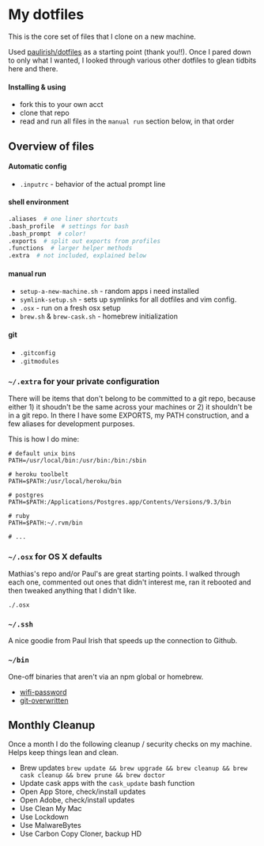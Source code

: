 # My dotfiles

This is the core set of files that I clone on a new machine.

Used [paulirish/dotfiles](https://github.com/paulirish/dotfiles) as a starting point (thank you!!). Once I pared down to only what I wanted, I looked through various other dotfiles to glean tidbits here and there.


#### Installing & using

* fork this to your own acct
* clone that repo
* read and run all files in the `manual run` section below, in that order


## Overview of files

####  Automatic config
* `.inputrc` - behavior of the actual prompt line

#### shell environment
```bash
.aliases  # one liner shortcuts
.bash_profile  # settings for bash
.bash_prompt  # color!
.exports  # split out exports from profiles
.functions  # larger helper methods
.extra  # not included, explained below
```

#### manual run
* `setup-a-new-machine.sh` - random apps i need installed
* `symlink-setup.sh`  - sets up symlinks for all dotfiles and vim config.
* `.osx` - run on a fresh osx setup
* `brew.sh` & `brew-cask.sh` - homebrew initialization

#### git
* `.gitconfig`
* `.gitmodules`


### `~/.extra` for your private configuration

There will be items that don't belong to be committed to a git repo, because either 1) it shoudn't be the same across your machines or 2) it shouldn't be in a git repo. In there I have some EXPORTS, my PATH construction, and a few aliases for development purposes.

This is how I do mine:

```shell
# default unix bins
PATH=/usr/local/bin:/usr/bin:/bin:/sbin

# heroku toolbelt
PATH=$PATH:/usr/local/heroku/bin

# postgres
PATH=$PATH:/Applications/Postgres.app/Contents/Versions/9.3/bin

# ruby
PATH=$PATH:~/.rvm/bin

# ...
```


### `~/.osx` for OS X defaults

Mathias's repo and/or Paul's are great starting points. I walked through each one, commented out ones that didn't interest me, ran it rebooted and then tweaked anything that I didn't like.

```bash
./.osx
```


### `~/.ssh`

A nice goodie from Paul Irish that speeds up the connection to Github.


### `~/bin`

One-off binaries that aren't via an npm global or homebrew.
- [wifi-password](https://github.com/rauchg/wifi-password)
- [git-overwritten](https://github.com/mislav/dotfiles/blob/master/bin/git-overwritten)



## Monthly Cleanup

Once a month I do the following cleanup / security checks on my machine. Helps keep things lean and clean.

- Brew updates `brew update && brew upgrade && brew cleanup && brew cask cleanup && brew prune && brew doctor`
- Update cask apps with the `cask_update` bash function
- Open App Store, check/install updates
- Open Adobe, check/install updates
- Use Clean My Mac
- Use Lockdown
- Use MalwareBytes
- Use Carbon Copy Cloner, backup HD
